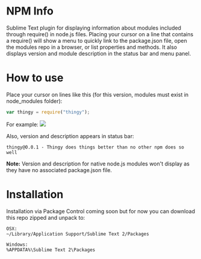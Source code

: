 NPM Info
========

Sublime Text plugin for displaying information about modules included through require() in node.js files. Placing your cursor on a line that contains a require() will show a menu to quickly link to the package.json file, open the modules repo in a browser, or list properties and methods. It also displays version and module description in the status bar and menu panel.

How to use
========

Place your cursor on lines like this (for this version, modules must exist in node_modules folder):
```javascript
var thingy = require("thingy");
```

For example:
![](https://raw.github.com/dsteinbach/npm-info/screenshots/thingy.jpg)


Also, version and description appears in status bar:
```
thingy@0.0.1 - Thingy does things better than no other npm does so well
```

**Note:** Version and description for native node.js modules won't display as they have no associated package.json file.

Installation
========
Installation via Package Control coming soon but for now you can download this repo zipped and unpack to:
```
OSX:
~/Library/Application Support/Sublime Text 2/Packages
```
```
Windows:
%APPDATA%\Sublime Text 2\Packages
```
